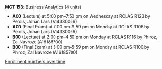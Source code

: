 **MGT 153**: Business Analytics (4 units)

- **A00** (Lecture) at 5:00 pm–7:50 pm on Wednesday at RCLAS R123 by Perols, Johan Lars (A14330066)
- **A00** (Final Exam) at 7:00 pm–9:59 pm on Monday at RCLAS R106 by Perols, Johan Lars (A14330066)
- **B00** (Lecture) at 2:00 pm–4:50 pm on Monday at RCLAS R116 by Phiroz, Zal Navroze (A16185700)
- **B00** (Final Exam) at 3:00 pm–5:59 pm on Monday at RCLAS R100 by Phiroz, Zal Navroze (A16185700)

[Enrollment numbers over time](./MGT153.tsv)
